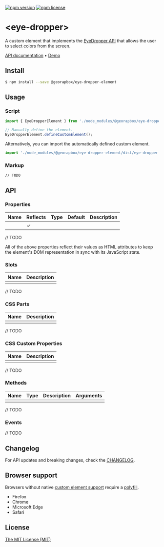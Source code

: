 [![npm version](https://img.shields.io/npm/v/@georapbox/eye-dropper-element.svg)](https://www.npmjs.com/package/@georapbox/eye-dropper-element)
[![npm license](https://img.shields.io/npm/l/@georapbox/eye-dropper-element.svg)](https://www.npmjs.com/package/@georapbox/eye-dropper-element)

[demo]: https://georapbox.github.io/eye-dropper-element/
[support]: https://caniuse.com/#feat=custom-elementsv1
[polyfill]: https://github.com/webcomponents/polyfills/tree/master/packages/custom-elements
[license]: https://georapbox.mit-license.org/@2022
[changelog]: https://github.com/georapbox/eye-dropper-element/blob/main/CHANGELOG.md

# &lt;eye-dropper&gt;

A custom element that implements the [EyeDropper API](https://developer.mozilla.org/en-US/docs/Web/API/EyeDropper) that allows the user to select colors from the screen.

[API documentation](#api) &bull; [Demo][demo]

## Install

```sh
$ npm install --save @georapbox/eye-dropper-element
```

## Usage

### Script

```js
import { EyeDropperElement } from './node_modules/@georapbox/eye-dropper-element/dist/eye-dropper.min.js';

// Manually define the element.
EyeDropperElement.defineCustomElement();
```

Alternatively, you can import the automatically defined custom element.

```js
import './node_modules/@georapbox/eye-dropper-element/dist/eye-dropper-defined.min.js';
```

### Markup

```html
// TODO
```

## API

### Properties
| Name | Reflects | Type | Default | Description |
| ---- | -------- | ---- | ------- | ----------- |
|  | ✓ |  |  |  |
// TODO

All of the above properties reflect their values as HTML attributes to keep the element's DOM representation in sync with its JavaScript state.

### Slots

| Name | Description |
| ---- | ----------- |
|  |  |
// TODO

### CSS Parts

| Name | Description |
| ---- | ----------- |
|  |  |
// TODO

### CSS Custom Properties

| Name | Description |
| ---- | ----------- |
|  |  |
// TODO

### Methods

| Name | Type | Description | Arguments |
| ---- | ---- | ----------- | --------- |
|  |  |  |  |
// TODO

### Events

// TODO

## Changelog

For API updates and breaking changes, check the [CHANGELOG][changelog].

## Browser support

Browsers without native [custom element support][support] require a [polyfill][polyfill].

- Firefox
- Chrome
- Microsoft Edge
- Safari

## License

[The MIT License (MIT)][license]
